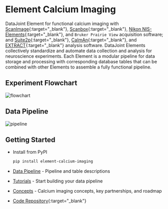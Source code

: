 # Element Calcium Imaging

DataJoint Element for functional calcium imaging with 
[ScanImage](https://docs.scanimage.org/){:target="_blank"}, 
[Scanbox](https://scanbox.org/){:target="_blank"},
[Nikon NIS-Elements](https://www.microscope.healthcare.nikon.com/products/software/nis-elements){:target="_blank"}, 
and `Bruker Prairie View` acquisition software; and 
[Suite2p](https://github.com/MouseLand/suite2p){:target="_blank"}, 
[CaImAn](https://github.com/flatironinstitute/CaImAn){:target="_blank"}, and
[EXTRACT](https://github.com/schnitzer-lab/EXTRACT-public){:target="_blank"} analysis 
software. DataJoint Elements collectively standardize and automate
data collection and analysis for neuroscience experiments. Each Element is a modular
pipeline for data storage and processing with corresponding database tables that can be
combined with other Elements to assemble a fully functional pipeline.

## Experiment Flowchart

![flowchart](https://raw.githubusercontent.com/datajoint/element-calcium-imaging/main/images/flowchart.svg)

## Data Pipeline

![pipeline](https://raw.githubusercontent.com/datajoint/element-calcium-imaging/main/images/pipeline_imaging.svg)

## Getting Started

+ Install from PyPI

     ```bash
     pip install element-calcium-imaging
     ```

+ [Data Pipeline](./pipeline.md) - Pipeline and table descriptions

+ [Tutorials](./tutorials.md) - Start building your data pipeline

+ [Concepts](./concepts.md) - Calcium imaging concepts, key partnerships, and roadmap

+ [Code Repository](https://github.com/datajoint/element-calcium-imaging/){:target="_blank"}
